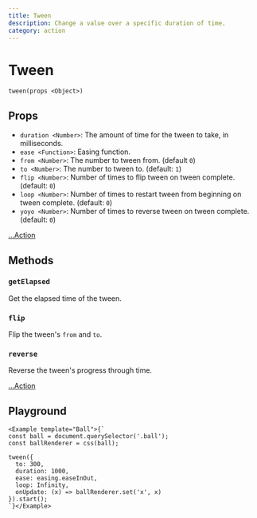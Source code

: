 ```yaml
---
title: Tween
description: Change a value over a specific duration of time.
category: action
---
```


# Tween

`tween(props <Object>)`

## Props

- `duration <Number>`: The amount of time for the tween to take, in milliseconds.
- `ease <Function>`: Easing function.
- `from <Number>`: The number to tween from. (default `0`)
- `to <Number>`: The number to tween to. (default: `1`)
- `flip <Number>`: Number of times to flip tween on tween complete. (default: `0`)
- `loop <Number>`: Number of times to restart tween from beginning on tween complete. (default: `0`)
- `yoyo <Number>`: Number of times to reverse tween on tween complete. (default: `0`)

[...Action](action)

## Methods

### `getElapsed`
Get the elapsed time of the tween.

### `flip`
Flip the tween's `from` and `to`.

### `reverse`
Reverse the tween's progress through time.

[...Action](action)

## Playground

```marksy
<Example template="Ball">{`
const ball = document.querySelector('.ball');
const ballRenderer = css(ball);

tween({
  to: 300,
  duration: 1000,
  ease: easing.easeInOut,
  loop: Infinity,
  onUpdate: (x) => ballRenderer.set('x', x)
}).start();
`}</Example>
```
